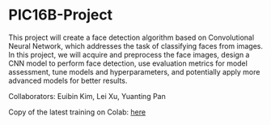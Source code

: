 # PIC16B-Project

This project will create a face detection algorithm based on Convolutional Neural Network, which addresses the task of classifying faces from images. In this project, we will acquire and preprocess the face images, design a CNN model to perform face detection, use evaluation metrics for model assessment, tune models and hyperparameters, and potentially apply more advanced models for better results.

Collaborators: Euibin Kim, Lei Xu, Yuanting Pan

Copy of the latest training on Colab: [here](https://colab.research.google.com/drive/1hPL5aEelaZ2Ejdp5q9PIeSnFan5EosCB?usp=sharing)

